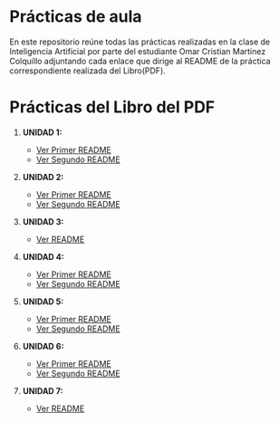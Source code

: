# Prácticas de aula

En este repositorio reúne todas las prácticas realizadas en la clase de Inteligencia Artificial por parte del estudiante Omar Cristian Martinez Colquillo adjuntando cada enlace que dirige al README de la práctica correspondiente realizada del Libro(PDF).

# Prácticas del Libro del PDF

1. **UNIDAD 1:**
   - [Ver Primer README](./practicas/p3-presentacion-se/Primer_README.md)
   - [Ver Segundo README](./practicas/p3-presentacion-se/Segundo_README.md)

2. **UNIDAD 2:**
   - [Ver Primer README](./practicas/p4-Conocimiento-SE/Primer_README.md)
   - [Ver Segundo README](./practicas/p4-Conocimiento-SE/Segundo_README.md)

3. **UNIDAD 3:**
   - [Ver README](./practicas/p5-Sistema-Experto/README.md)

4. **UNIDAD 4:**
   - [Ver Primer README](./practicas/p6-Deduccion-Induccion/Primer_README.md)
   - [Ver Segundo README](./practicas/p6-Deduccion-Induccion/Segundo_README.md)

5. **UNIDAD 5:**
   - [Ver Primer README](./practicas/p8-Agentes/README1.md)
   - [Ver Segundo README](./practicas/p8-Agentes/README2.md)

6. **UNIDAD 6:**
   - [Ver Primer README](./practicas/p9-busqueda_no_informada/README1.md)
   - [Ver Segundo README](./practicas/p9-busqueda_no_informada/README2.md)

7. **UNIDAD 7:**
   - [Ver README](./practicas/p10-Algoritmos_de_búsqueda_informada/README.md)